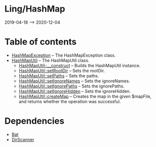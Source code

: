 Ling/HashMap
================
2019-04-18 --> 2020-12-04




Table of contents
===========

- [HashMapException](https://github.com/lingtalfi/HashMap/blob/master/doc/api/Ling/HashMap/Exception/HashMapException.md) &ndash; The HashMapException class.
- [HashMapUtil](https://github.com/lingtalfi/HashMap/blob/master/doc/api/Ling/HashMap/Util/HashMapUtil.md) &ndash; The HashMapUtil class.
    - [HashMapUtil::__construct](https://github.com/lingtalfi/HashMap/blob/master/doc/api/Ling/HashMap/Util/HashMapUtil/__construct.md) &ndash; Builds the HashMapUtil instance.
    - [HashMapUtil::setRootDir](https://github.com/lingtalfi/HashMap/blob/master/doc/api/Ling/HashMap/Util/HashMapUtil/setRootDir.md) &ndash; Sets the rootDir.
    - [HashMapUtil::setPaths](https://github.com/lingtalfi/HashMap/blob/master/doc/api/Ling/HashMap/Util/HashMapUtil/setPaths.md) &ndash; Sets the paths.
    - [HashMapUtil::setIgnoreNames](https://github.com/lingtalfi/HashMap/blob/master/doc/api/Ling/HashMap/Util/HashMapUtil/setIgnoreNames.md) &ndash; Sets the ignoreNames.
    - [HashMapUtil::setIgnorePaths](https://github.com/lingtalfi/HashMap/blob/master/doc/api/Ling/HashMap/Util/HashMapUtil/setIgnorePaths.md) &ndash; Sets the ignorePaths.
    - [HashMapUtil::setIgnoreHidden](https://github.com/lingtalfi/HashMap/blob/master/doc/api/Ling/HashMap/Util/HashMapUtil/setIgnoreHidden.md) &ndash; Sets the ignoreHidden.
    - [HashMapUtil::createMap](https://github.com/lingtalfi/HashMap/blob/master/doc/api/Ling/HashMap/Util/HashMapUtil/createMap.md) &ndash; Creates the map in the given $mapFile, and returns whether the operation was successful.


Dependencies
============
- [Bat](https://github.com/lingtalfi/Bat)
- [DirScanner](https://github.com/lingtalfi/DirScanner)



